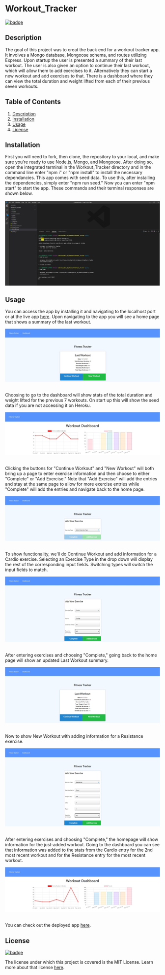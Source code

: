 # Workout_Tracker

[![badge](https://img.shields.io/badge/license-MIT-brightgreen)](https://choosealicense.com/licenses/mit/)

## Description

The goal of this project was to creat the back end for a workout tracker app. It involves a Mongo database, Mongoose schema, and routes utilizing Express. Upon startup the user is presented a summary of their last workout. The user is also given an option to continue their last workout, which will allow them to add exercises to it. Alternatively they can start a new workout and add exercises to that. There is a dashboard where they can view the total duration and weight lifted from each of their previous seven workouts.


## Table of Contents

1. [Description](#description)
2. [Installation](#installation)
3. [Usage](#usage)
4. [License](#license)

## Installation

First you will need to fork, then clone, the repository to your local, and make sure you're ready to use Node.js, Mongo, and Mongoose. After doing so, open the integrated terminal in the Workout_Tracker directory and in the command line enter "npm i" or "npm install" to install the necessary dependancies. This app comes with seed data. To use this, after installing the dependencies, simply enter "npm run seed." Now you can enter "npm start" to start the app. These commands and their terminal responses are shown below.<br><br>
![Picture of installation.](assets/images/install.JPG)

## Usage

You can access the app by installing it and navigating to the localhost port or at the live app [here](https://mysterious-beach-52211.herokuapp.com/). Upon navigating to the app you will see a home page that shows a summary of the last workout.

![Picture of home page with summary using the seed data.](assets/images/initial_home.JPG)<br><br>

Choosing to go to the dashboard will show stats of the total duration and weight lifted for the previous 7 workouts. On start up this will show the seed data if you are not accessing it on Heroku.

![Picture of dashboard with stats using the seed data.](assets/images/initial_dashboard.JPG)<br><br>

Clicking the buttons for "Continue Workout" and "New Workout" will both bring up a page to enter exercise information and then choose to either "Complete" or "Add Exercise." Note that "Add Exercise" will add the entries and stay at the same page to allow for more exercise entries while "Complete" will add the entries and navigate back to the home page.

![Picture of Continue Workout/New Workout.](assets/images/complete_or_add.JPG)<br><br>

To show functionality, we'll do Continue Workout and add information for a Cardio exercise. Selecting an Exercise Type in the drop down will display the rest of the corresponding input fields. Switching types will switch the input fields to match.

![Picture of Cardio entries.](assets/images/continue_entries.JPG)<br><br>

After entering exercises and choosing "Complete," going back to the home page will show an updated Last Workout summary.

![Picture of home page with summary including new input.](assets/images/updated_last_summary.JPG)<br><br>

Now to show New Workout with adding information for a Resistance exercise.

![Picture of Resistance entries.](assets/images/new_entries.JPG)<br><br>

After entering exercises and choosing "Complete," the homepage will show information for the just-added workout. Going to the dashboard you can see that information was added to the stats from the Cardio entry for the 2nd most recent workout and for the Resistance entry for the most recent workout.

![Picture of dashboard with stats including input exercises.](assets/images/updated_dash.JPG)<br><br>

You can check out the deployed app [here](https://mysterious-beach-52211.herokuapp.com/).

## License

[![badge](https://img.shields.io/badge/license-MIT-brightgreen)](https://choosealicense.com/licenses/mit/)

The license under which this project is covered is the MIT License. Learn more about that license [here](https://choosealicense.com/licenses/mit/).
